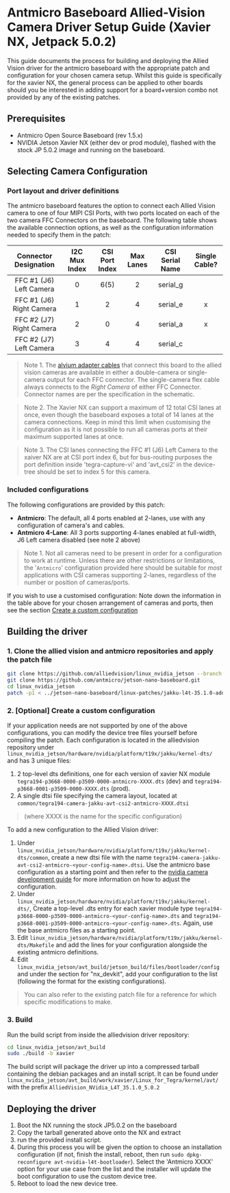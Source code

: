# Antmicro Baseboard Allied-Vision Camera Driver Setup Guide (Xavier NX, Jetpack 5.0.2)

This guide documents the process for building and deploying the Allied Vision driver for the antmicro baseboard with the
appropriate patch and configuration for your chosen camera setup. Whilst this guide is specifically for the xavier NX,
the general process can be applied to other boards should you be interested in adding support for a board+version combo
not provided by any of the existing patches.

## Prerequisites

- Antmicro Open Source Baseboard (rev 1.5.x)
- NVIDIA Jetson Xavier NX (either dev or prod module), flashed with the stock JP 5.0.2 image and running on the baseboard.

## Selecting Camera Configuration

### Port layout and driver definitions

The antmicro baseboard features the option to connect each Allied Vision camera to one of four MIPI CSI Ports, with two
ports located on each of the two camera FFC Connectors on the baseboard. The following table shows the available
connection options, as well as the configuration information needed to specify them in the patch:

| **Connector Designation** | **I2C Mux Index** | **CSI Port Index** | **Max Lanes** | **CSI Serial Name** | **Single Cable?** |
|:-------------------------:|:-----------------:|:------------------:|:-------------:|:-------------------:|:-----------------:|
|  FFC #1 (J6) Left Camera  |         0         |          6(5)      |       2       |       serial_g      |                   |
|  FFC #1 (J6) Right Camera |         1         |          2         |       4       |       serial_e      |         x         |
|  FFC #2 (J7) Right Camera |         2         |          0         |       4       |       serial_a      |         x         |
|  FFC #2 (J7) Left Camera  |         3         |          4         |       4       |       serial_c      |                   |

> Note 1. The [alvium adapter cables](https://github.com/antmicro/alvium-flexible-csi-adapter) that connect this board to
the allied vision cameras are available in either a double-camera or single-camera output for each FFC connector.
The single-camera flex cable always connects to the *Right Camera* of either FFC Connector. Connector names are per
the specification in the schematic.

> Note 2. The Xavier NX can support a maximum of 12 total CSI lanes at once, even though the baseboard exposes a total of
14 lanes at the camera connections. Keep in mind this limit when customising the configuration as it is not
possible to run all cameras ports at their maximum supported lanes at once.

> Note 3. The CSI lanes connecting the FFC #1 (J6) Left Camera to the xaiver NX are at CSI port index 6, but for
bus-routing purposes the port definition inside 'tegra-capture-vi' and 'avt_csi2' in the device-tree should be set
to index 5 for this camera.

### Included configurations

The following configurations are provided by this patch:

- **Antmicro**: The default, all 4 ports enabled at 2-lanes, use with any configuration of camera's and cables.
- **Antmicro 4-Lane**: All 3 ports supporting 4-lanes enabled at full-width, J6 Left camera disabled (see note 2 above)

> Note 1. Not all cameras need to be present in order for a configuration to work at runtime. Unless there are other
restrictions or limitations, the '`Antmicro`' configuration provided here should be suitable for *most*
applications with CSI cameras supporting 2-lanes, regardless of the number or position of cameras/ports.

If you wish to use a customised configuration: Note down the information in the table above for your chosen
arrangement of cameras and ports, then see the section [Create a custom configuration](#2-optional-create-a-custom-configuration)

## Building the driver

### 1. Clone the allied vision and antmicro repositories and apply the patch file

```Bash
git clone https://github.com/alliedvision/linux_nvidia_jetson --branch l4t-35.1.0-5.0.2-beta1
git clone https://github.com/antmicro/jetson-nano-baseboard.git
cd linux_nvidia_jetson
patch -p1 < ../jetson-nano-baseboard/linux-patches/jakku-l4t-35.1.0-add-support-for-Antmicro-JNB-rev.1.5.1.patch
```

### 2. [Optional] Create a custom configuration

If your application needs are not supported by one of the above configurations, you can modify the device tree files
yourself before compiling the patch. Each configuration is located in the alliedvision repository under
`linux_nvidia_jetson/hardware/nvidia/platform/t19x/jakku/kernel-dts/` and has 3 unique files:

1. 2 top-level dts definitions, one for each version of xavier NX module `tegra194-p3668-0000-p3509-0000-antmicro-XXXX.dts` (dev) and `tegra194-p3668-0001-p3509-0000-XXXX.dts` (prod).
2. A single dtsi file specifying the camera layout, located at `common/tegra194-camera-jakku-avt-csi2-antmicro-XXXX.dtsi`

> (where XXXX is the name for the specific configuration)

To add a new configuration to the Allied Vision driver:

1. Under `linux_nvidia_jetson/hardware/nvidia/platform/t19x/jakku/kernel-dts/common`, create a new dtsi file with the name `tegra194-camera-jakku-avt-csi2-antmicro-<your-config-name>.dtsi`. Use the antmicro base configuration as a
starting point and then refer to the [nvidia camera development guide](https://docs.nvidia.com/jetson/archives/r35.1/DeveloperGuide/text/SD/CameraDevelopment/SensorSoftwareDriverProgramming.html) for more information on how to adjust the configuration.
2. Under `linux_nvidia_jetson/hardware/nvidia/platform/t19x/jakku/kernel-dts/`, Create a top-level .dts entry for each
xavier module type `tegra194-p3668-0000-p3509-0000-antmicro-<your-config-name>.dts` and
`tegra194-p3668-0001-p3509-0000-antmicro-<your-config-name>.dts`. Again, use the base antmicro files as a
starting point.
3. Edit `linux_nvidia_jetson/hardware/nvidia/platform/t19x/jakku/kernel-dts/Makefile` and add the lines for your
configuration alongside the existing antmicro definitions.
4. Edit `linux_nvidia_jetson/avt_build/jetson_build/files/bootloader/config` and under the section for "nx_devkit", add
your configuration to the list (following the format for the existing configurations).

> You can also refer to the existing patch file for a reference for which specific modifications to make.

### 3. Build

Run the build script from inside the alliedvision driver repository:

```Bash
cd linux_nvidia_jetson/avt_build
sudo ./build -b xavier
```

The build script will package the driver up into a compressed tarball containing the debian packages and an install script. It can be found under `linux_nvidia_jetson/avt_build/work/xavier/Linux_for_Tegra/kernel/avt/` with the prefix `AlliedVision_NVidia_L4T_35.1.0_5.0.2`

## Deploying the driver

1. Boot the NX running the stock JP5.0.2 on the baseboard
2. Copy the tarball generated above onto the NX and extract
3. run the provided install script.
4. During this process you will be given the option to choose an installation configuration (if not, finish
the install, reboot, then run ```sudo dpkg-reconfigure avt-nvidia-l4t-bootloader```). Select the 'Antmicro XXXX' option
for your use case from the list and the installer will update the boot configuration to use the custom device tree.
5. Reboot to load the new device tree.
